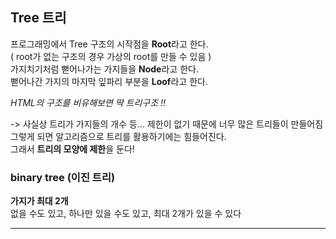 ## Tree 트리

프로그래밍에서 Tree 구조의 시작점을 **Root**라고 한다.   
( root가 없는 구조의 경우 가상의 root를 만들 수 있음 )    
가지치기처럼 뻗어나가는 가지들을 **Node**라고 한다.    
뻗어나간 가지의 마지막 잎파리 부분을 **Loof**라고 한다.   

*HTML의 구조를 비유해보면 딱 트리구조 !!*

-> 사실상 트리가 가지들의 개수 등... 제한이 없기 때문에 너무 많은 트리들이 만들어짐   
그렇게 되면 알고리즘으로 트리를 활용하기에는 힘들어진다.    
그래서 **트리의 모양에 제한**을 둔다!   

### binary tree (이진 트리)
**가지가 최대 2개**   
없을 수도 있고, 하나만 있을 수도 있고, 최대 2개가 있을 수 있다   

---


